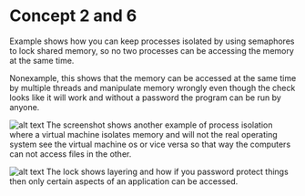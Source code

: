 # Concept 2 and 6

Example shows how you can keep processes isolated by using semaphores to lock shared memory, so no two processes can be accessing the memory at the same time.

Nonexample, this shows that the memory can be accessed at the same time by multiple threads and manipulate memory wrongly even though the check looks like it will work and without a password the program can be run by anyone.

![alt text](https://github.com/UW-COSC-4010-5010-CYBER-FA-2017/foundational-concepts-in-cybersecurity-joshsloan/blob/master/Concepts%202-6/processIso.png)
The screenshot shows another example of process isolation where a virtual machine isolates memory and will not the real operating system see the virtual machine os or vice versa so that way the computers can not access files in the other.

![alt text](https://github.com/UW-COSC-4010-5010-CYBER-FA-2017/foundational-concepts-in-cybersecurity-joshsloan/blob/master/Concepts%202-6/password.jpg)
The lock shows layering and how if you password protect things then only certain aspects of an application can be accessed.
